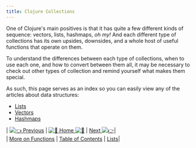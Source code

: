 ```yaml
---
title: Clojure Collections
---
```

One of Clojure's main positives is that it has quite a few different kinds of sequence: vectors, lists, hashmaps, _oh my!_ And each different type of collections has its own upsides, downsides, and a whole host of useful functions that operate on them.

To understand the differences between each type of collections, when to use each one, and how to convert between them all, it may be necessary to check out other types of collection and remind yourself what makes them special.

As such, this page serves as an index so you can easily view any of the articles about data structures:

*   <a href='http://forum.freecodecamp.com/t/clojure-lists-they-are-everything/18417' target='_blank' rel='nofollow'>Lists</a>
*   <a href='http://forum.freecodecamp.com/t/clojure-vectors/18421' target='_blank' rel='nofollow'>Vectors</a>
*   <a href='http://forum.freecodecamp.com/t/clojure-hashmaps/18414' target='_blank' rel='nofollow'>Hashmaps</a>

| [![:point_left:](/images/emoji/emoji_one/point_left.png?v=2 ":point_left:") Previous](http://forum.freecodecamp.com/t/clojure-more-on-functions/18413) | [![:book:](/images/emoji/emoji_one/book.png?v=2 ":book:") Home ![:book:](/images/emoji/emoji_one/book.png?v=2 ":book:")](http://forum.freecodecamp.com/t/clojure-resources/18422) | [Next ![:point_right:](/images/emoji/emoji_one/point_right.png?v=2 ":point_right:")](http://forum.freecodecamp.com/t/clojure-lists-they-are-everything/18417)|  
| <a href='http://forum.freecodecamp.com/t/clojure-more-on-functions/18413' target='_blank' rel='nofollow'>More on Functions</a> | <a href='http://forum.freecodecamp.com/t/clojure-resources/18422' target='_blank' rel='nofollow'>Table of Contents</a> | <a href='http://forum.freecodecamp.com/t/clojure-lists-they-are-everything/18417' target='_blank' rel='nofollow'>Lists</a>|
